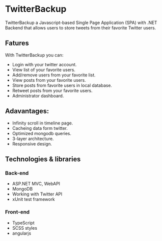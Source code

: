 # TwitterBackup

TwitterBackup a Javascript-based Single Page Application (SPA) with .NET Backend that allows users to store tweets from their favorite Twitter users.

## Fatures

With TwitterBackup you can:
* Login with your twitter account.
* View list of your favorite users.
* Add/remove users from your favorite list.
* View posts from your favorite users.
* Store posts from favorite users in local database.
* Retweet posts from your favorite users.
* Administrator dashboard.

## Adavantages:
* Infinity scroll in timeline page.
* Cacheing data form twitter.
* Optimized mongodb queries.
* 3-layer architecture.
* Responsive design.

## Technologies & libraries

### Back-end
* ASP.NET MVC, WebAPI
* MongoDB
* Working with Twitter API
* xUnit test framework

### Front-end
* TypeScript
* SCSS styles
* angularjs
